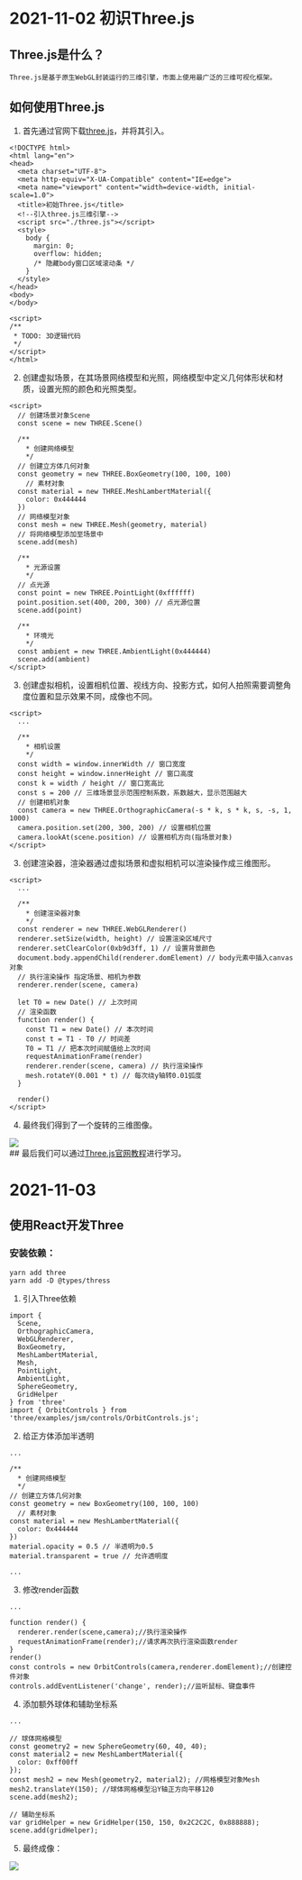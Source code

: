 # 2021-11-02 初识Three.js
## Three.js是什么？
```
Three.js是基于原生WebGL封装运行的三维引擎，市面上使用最广泛的三维可视化框架。
```
## 如何使用Three.js
1. 首先通过官网下载[three.js](http://www.yanhuangxueyuan.com/versions/threejsR92/build/three.js)，并将其引入。

```
<!DOCTYPE html>
<html lang="en">
<head>
  <meta charset="UTF-8">
  <meta http-equiv="X-UA-Compatible" content="IE=edge">
  <meta name="viewport" content="width=device-width, initial-scale=1.0">
  <title>初始Three.js</title>
  <!--引入three.js三维引擎-->
  <script src="./three.js"></script>
  <style>
    body {
      margin: 0;
      overflow: hidden;
      /* 隐藏body窗口区域滚动条 */
    }
  </style>
</head>
<body>
</body>

<script>
/**
 * TODO: 3D逻辑代码
 */
</script>
</html>

```
2. 创建虚拟场景，在其场景网络模型和光照，网络模型中定义几何体形状和材质，设置光照的颜色和光照类型。

```
<script>
  // 创建场景对象Scene
  const scene = new THREE.Scene()

  /**
    * 创建网络模型
    */
  // 创建立方体几何对象
  const geometry = new THREE.BoxGeometry(100, 100, 100)
    // 素材对象
  const material = new THREE.MeshLambertMaterial({
    color: 0x444444
  })
  // 网络模型对象
  const mesh = new THREE.Mesh(geometry, material)
  // 将网络模型添加至场景中
  scene.add(mesh)

  /**
    * 光源设置
    */
  // 点光源
  const point = new THREE.PointLight(0xffffff)
  point.position.set(400, 200, 300) // 点光源位置
  scene.add(point)

  /**
    * 环境光
    */
  const ambient = new THREE.AmbientLight(0x444444)
  scene.add(ambient)
</script>
```
3. 创建虚拟相机，设置相机位置、视线方向、投影方式，如何人拍照需要调整角度位置和显示效果不同，成像也不同。

```
<script>
  ...

  /**
    * 相机设置
    */
  const width = window.innerWidth // 窗口宽度
  const height = window.innerHeight // 窗口高度
  const k = width / height // 窗口宽高比
  const s = 200 // 三维场景显示范围控制系数，系数越大，显示范围越大
  // 创建相机对象
  const camera = new THREE.OrthographicCamera(-s * k, s * k, s, -s, 1, 1000)
  camera.position.set(200, 300, 200) // 设置相机位置
  camera.lookAt(scene.position) // 设置相机方向(指场景对象)
</script>
```
3. 创建渲染器，渲染器通过虚拟场景和虚拟相机可以渲染操作成三维图形。

```
<script>
  ...

  /**
    * 创建渲染器对象
    */
  const renderer = new THREE.WebGLRenderer()
  renderer.setSize(width, height) // 设置渲染区域尺寸
  renderer.setClearColor(0xb9d3ff, 1) // 设置背景颜色
  document.body.appendChild(renderer.domElement) // body元素中插入canvas对象
  // 执行渲染操作 指定场景、相机为参数
  renderer.render(scene, camera)

  let T0 = new Date() // 上次时间
  // 渲染函数
  function render() {
    const T1 = new Date() // 本次时间
    const t = T1 - T0 // 时间差
    T0 = T1 // 把本次时间赋值给上次时间
    requestAnimationFrame(render)
    renderer.render(scene, camera) // 执行渲染操作
    mesh.rotateY(0.001 * t) // 每次绕y轴转0.01弧度
  }

  render()
</script>
```
4. 最终我们得到了一个旋转的三维图像。

<img src="./images/2021-11-2.gif">
<br/>
## 最后我们可以通过<a href="http://www.webgl3d.cn/Three.js">Three.js官网教程</a>进行学习。
<br />

# 2021-11-03
## 使用React开发Three
### 安装依赖：
```
yarn add three
yarn add -D @types/thress
```
1. 引入Three依赖

```
import {
  Scene,
  OrthographicCamera,
  WebGLRenderer,
  BoxGeometry,
  MeshLambertMaterial,
  Mesh,
  PointLight,
  AmbientLight,
  SphereGeometry,
  GridHelper
} from 'three'
import { OrbitControls } from 'three/examples/jsm/controls/OrbitControls.js';
```

2. 给正方体添加半透明

```
...

/**
  * 创建网络模型
  */
// 创建立方体几何对象
const geometry = new BoxGeometry(100, 100, 100)
  // 素材对象
const material = new MeshLambertMaterial({
  color: 0x444444
})
material.opacity = 0.5 // 半透明为0.5
material.transparent = true // 允许透明度

...
```
3. 修改render函数

```
...

function render() {
  renderer.render(scene,camera);//执行渲染操作
  requestAnimationFrame(render);//请求再次执行渲染函数render
}
render()
const controls = new OrbitControls(camera,renderer.domElement);//创建控件对象
controls.addEventListener('change', render);//监听鼠标、键盘事件
```
4. 添加额外球体和辅助坐标系

```
...

// 球体网格模型
const geometry2 = new SphereGeometry(60, 40, 40);
const material2 = new MeshLambertMaterial({
  color: 0xff00ff
});
const mesh2 = new Mesh(geometry2, material2); //网格模型对象Mesh
mesh2.translateY(150); //球体网格模型沿Y轴正方向平移120
scene.add(mesh2);

// 辅助坐标系
var gridHelper = new GridHelper(150, 150, 0x2C2C2C, 0x888888);
scene.add(gridHelper);
```

5. 最终成像：

<img src="./images/2021-11-03.png">
